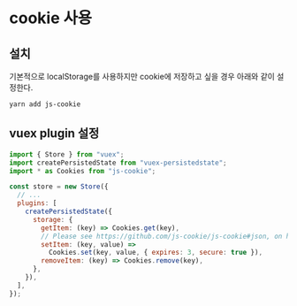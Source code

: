 # cookie 사용

## 설치

기본적으로 localStorage를 사용하지만 cookie에 저장하고 싶을 경우 아래와 같이 설정한다.

```
yarn add js-cookie
```

## vuex plugin 설정

```javascript
import { Store } from "vuex";
import createPersistedState from "vuex-persistedstate";
import * as Cookies from "js-cookie";

const store = new Store({
  // ...
  plugins: [
    createPersistedState({
      storage: {
        getItem: (key) => Cookies.get(key),
        // Please see https://github.com/js-cookie/js-cookie#json, on how to handle JSON.
        setItem: (key, value) =>
          Cookies.set(key, value, { expires: 3, secure: true }),
        removeItem: (key) => Cookies.remove(key),
      },
    }),
  ],
});
```
